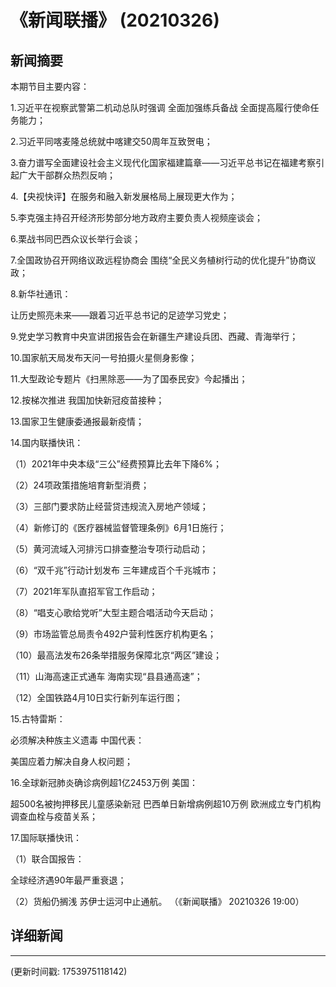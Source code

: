 # 《新闻联播》 (20210326)

## 新闻摘要

本期节目主要内容：


1.习近平在视察武警第二机动总队时强调 全面加强练兵备战 全面提高履行使命任务能力；


2.习近平同喀麦隆总统就中喀建交50周年互致贺电；


3.奋力谱写全面建设社会主义现代化国家福建篇章——习近平总书记在福建考察引起广大干部群众热烈反响；


4.【央视快评】在服务和融入新发展格局上展现更大作为；


5.李克强主持召开经济形势部分地方政府主要负责人视频座谈会；


6.栗战书同巴西众议长举行会谈；


7.全国政协召开网络议政远程协商会 围绕“全民义务植树行动的优化提升”协商议政；


8.新华社通讯：

让历史照亮未来——跟着习近平总书记的足迹学习党史；


9.党史学习教育中央宣讲团报告会在新疆生产建设兵团、西藏、青海举行；


10.国家航天局发布天问一号拍摄火星侧身影像；


11.大型政论专题片《扫黑除恶——为了国泰民安》今起播出；


12.按梯次推进 我国加快新冠疫苗接种；


13.国家卫生健康委通报最新疫情；


14.国内联播快讯：


（1）2021年中央本级“三公”经费预算比去年下降6%；


（2）24项政策措施培育新型消费；


（3）三部门要求防止经营贷违规流入房地产领域；


（4）新修订的《医疗器械监督管理条例》6月1日施行；


（5）黄河流域入河排污口排查整治专项行动启动；


（6）“双千兆”行动计划发布 三年建成百个千兆城市；


（7）2021年军队直招军官工作启动；


（8）“唱支心歌给党听”大型主题合唱活动今天启动；


（9）市场监管总局责令492户营利性医疗机构更名；


（10）最高法发布26条举措服务保障北京“两区”建设；


（11）山海高速正式通车 海南实现“县县通高速”；


（12）全国铁路4月10日实行新列车运行图；


15.古特雷斯：

必须解决种族主义遗毒 中国代表：

美国应着力解决自身人权问题；


16.全球新冠肺炎确诊病例超1亿2453万例 美国：

超500名被拘押移民儿童感染新冠 巴西单日新增病例超10万例 欧洲成立专门机构调查血栓与疫苗关系；


17.国际联播快讯：


（1）联合国报告：

全球经济遇90年最严重衰退；


（2）货船仍搁浅 苏伊士运河中止通航。
（《新闻联播》 20210326 19:00）

## 详细新闻

---

(更新时间戳: 1753975118142)

